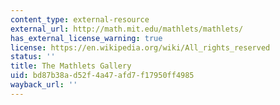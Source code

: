 ```yaml
---
content_type: external-resource
external_url: http://math.mit.edu/mathlets/mathlets/
has_external_license_warning: true
license: https://en.wikipedia.org/wiki/All_rights_reserved
status: ''
title: The Mathlets Gallery
uid: bd87b38a-d52f-4a47-afd7-f17950ff4985
wayback_url: ''
---
```


